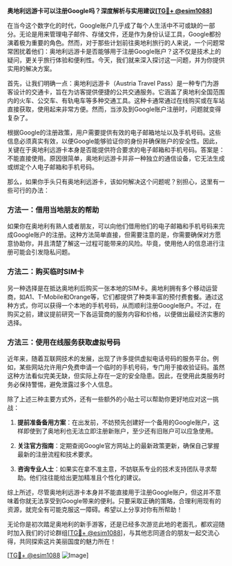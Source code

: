 **奥地利远游卡可以注册Google吗？深度解析与实用建议[[TG💪+ @esim1088](https://t.me/s/esim1088)]**

在当今这个数字化的时代，Google账户几乎成了每个人生活中不可或缺的一部分。无论是用来管理电子邮件、存储文件，还是作为身份认证工具，Google都扮演着极为重要的角色。然而，对于那些计划前往奥地利旅行的人来说，一个问题常常困扰着他们：奥地利远游卡是否能够用于注册Google账户？这不仅是技术上的疑问，更关乎旅行体验和便利性。今天，我们就来深入探讨这一问题，并为你提供实用的解决方案。

首先，让我们明确一点：奥地利远游卡（Austria Travel Pass）是一种专门为游客设计的交通卡，旨在为访客提供便捷的公共交通服务。它涵盖了奥地利全国范围内的火车、公交车、有轨电车等多种交通工具。这种卡通常通过在线购买或在车站直接获取，使用起来非常方便。然而，当涉及到Google账户注册时，问题就变得复杂了。

根据Google的注册政策，用户需要提供有效的电子邮箱地址以及手机号码。这些信息必须真实有效，以便Google能够验证你的身份并确保账户的安全性。因此，关键在于奥地利远游卡本身是否能提供符合要求的电子邮箱和手机号码。答案是：不能直接使用。原因很简单，奥地利远游卡并非一种独立的通信设备，它无法生成或绑定个人电子邮箱和手机号码。

那么，如果你手头只有奥地利远游卡，该如何解决这个问题呢？别担心，这里有一些可行的办法：

### 方法一：借用当地朋友的帮助

如果你在奥地利有熟人或者朋友，可以向他们借用他们的电子邮箱和手机号码来完成Google账户的注册。这种方法简单直接，但需要注意的是，你需要确保对方愿意协助你，并且清楚了解这一过程可能带来的风险。毕竟，使用他人的信息进行注册可能会引发隐私问题。

### 方法二：购买临时SIM卡

另一种选择是在抵达奥地利后购买一张本地的SIM卡。奥地利拥有多个移动运营商，如A1、T-Mobile和Orange等，它们都提供了种类丰富的预付费套餐。通过这种方式，你可以获得一个本地的手机号码，从而顺利注册Google账户。不过，在购买之前，建议提前研究一下各运营商的服务内容和价格，以便做出最经济实惠的选择。

### 方法三：使用在线服务获取虚拟号码

近年来，随着互联网技术的发展，出现了许多提供虚拟电话号码的服务平台。例如，某些网站允许用户免费申请一个临时的手机号码，专门用于接收验证码。虽然这种方法看似完美无缺，但实际上存在一定的安全隐患。因此，在使用此类服务时务必保持警惕，避免泄露过多个人信息。

除了上述三种主要方式外，还有一些额外的小贴士可以帮助你更好地应对这一挑战：

1. **提前准备备用方案**：在出发前，不妨预先创建好一个备用的Google账户，这样即使到了奥地利也无法立即注册新账户，至少还有旧账户可以应急使用。
   
2. **关注官方指南**：定期查阅Google官方网站上的最新政策更新，确保自己掌握最新的注册流程和技术要求。

3. **咨询专业人士**：如果实在拿不准主意，不妨联系专业的技术支持团队寻求帮助。他们往往能给出更加精准且个性化的建议。

综上所述，尽管奥地利远游卡本身并不能直接用于注册Google账户，但这并不意味着你就无法享受到Google带来的便利。只要采取正确的策略，合理利用现有的资源，就完全有可能克服这一障碍。希望以上分享对你有所帮助！

无论你是初次踏足奥地利的新手游客，还是已经多次游览此地的老面孔，都欢迎随时加入我们的讨论群组[[TG💪+ @esim1088](https://t.me/s/esim1088)]，与其他志同道合的朋友一起交流心得，共同探索这片美丽国度的魅力所在！

[[TG💪+ @esim1088](https://t.me/s/esim1088) ![Image](https://i.postimg.cc/4NQfJmqS/Snipaste-2025-05-13-00-14-12.png)]